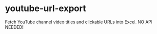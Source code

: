 # youtube-url-export
Fetch YouTube channel video titles and clickable URLs into Excel. NO API NEEDED! 
